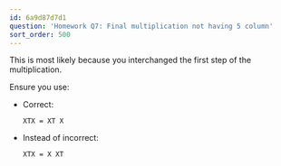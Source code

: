 ```yaml
---
id: 6a9d87d7d1
question: 'Homework Q7: Final multiplication not having 5 column'
sort_order: 500
---
```


This is most likely because you interchanged the first step of the multiplication.

Ensure you use:

- Correct: 
  ```
  XTX = XT X
  ```
- Instead of incorrect: 
  ```
  XTX = X XT
  ```